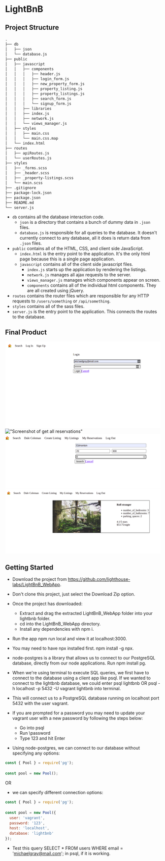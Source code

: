 # LightBnB

## Project Structure

```
.
├── db
│   ├── json
│   └── database.js
├── public
│   ├── javascript
│   │   ├── components 
│   │   │   ├── header.js
│   │   │   ├── login_form.js
│   │   │   ├── new_property_form.js
│   │   │   ├── property_listing.js
│   │   │   ├── property_listings.js
│   │   │   ├── search_form.js
│   │   │   └── signup_form.js
│   │   ├── libraries
│   │   ├── index.js
│   │   ├── network.js
│   │   └── views_manager.js
│   ├── styles
│   │   ├── main.css
│   │   └── main.css.map
│   └── index.html
├── routes
│   ├── apiRoutes.js
│   └── userRoutes.js
├── styles  
│   ├── _forms.scss
│   ├── _header.scss
│   ├── _property-listings.scss
│   └── main.scss
├── .gitignore
├── package-lock.json
├── package.json
├── README.md
└── server.js
```

* `db` contains all the database interaction code.
  * `json` is a directory that contains a bunch of dummy data in `.json` files.
  * `database.js` is responsible for all queries to the database. It doesn't currently connect to any database, all it does is return data from `.json` files.
* `public` contains all of the HTML, CSS, and client side JavaScript. 
  * `index.html` is the entry point to the application. It's the only html page because this is a single page application.
  * `javascript` contains all of the client side javascript files.
    * `index.js` starts up the application by rendering the listings.
    * `network.js` manages all ajax requests to the server.
    * `views_manager.js` manages which components appear on screen.
    * `components` contains all of the individual html components. They are all created using jQuery.
* `routes` contains the router files which are responsible for any HTTP requests to `/users/something` or `/api/something`. 
* `styles` contains all of the sass files. 
* `server.js` is the entry point to the application. This connects the routes to the database.

## Final Product
!["Screenshot of login page"](https://raw.githubusercontent.com/shivangi0109/LightBnB/87d7a2bb107976a4cc77cc52f632409a163fa805/LightBnB_WebApp-master/docs/login-page.png)
!["Screenshot of get all reservations"](https://raw.githubusercontent.com/shivangi0109/LightBnB/87d7a2bb107976a4cc77cc52f632409a163fa805/LightBnB_WebApp-master/docs/get-all-resservations.png)
!["Screenshot of get all properties form"](https://raw.githubusercontent.com/shivangi0109/LightBnB/87d7a2bb107976a4cc77cc52f632409a163fa805/LightBnB_WebApp-master/docs/get-all-properties.png)
!["Screenshot of get all properties result"](https://raw.githubusercontent.com/shivangi0109/LightBnB/87d7a2bb107976a4cc77cc52f632409a163fa805/LightBnB_WebApp-master/docs/get-all-properties-result.png)

## Getting Started

- Download the project from https://github.com/lighthouse-labs/LightBnB_WebApp.
- Don't clone this project, just select the Download Zip option.
- Once the project has downloaded:
  - Extract and drag the extracted LightBnB_WebApp folder into your lightbnb folder.
  - cd into the LightBnB_WebApp directory.
  - Install any dependencies with npm i.
- Run the app npm run local and view it at localhost:3000.
- You may need to have npx installed first. npm install -g npx.

- node-postgres is a library that allows us to connect to our PostgreSQL database, directly from our node applications. Run npm install pg.
- When we're using terminal to execute SQL queries, we first have to connect to the database using a client app like psql. If we wanted to connect to the lightbnb    database, we could enter psql lightbnb OR psql -h localhost -p 5432 -U vagrant lightbnb into terminal.
- This will connect us to a PostgreSQL database running on localhost port 5432 with the user vagrant.
- If you are prompted for a password you may need to update your vagrant user with a new password by following the steps below:
  - Go into psql
  - Run \password
  - Type 123 and hit Enter
- Using node-postgres, we can connect to our database without specifying any options:

```JavaScript
const { Pool } = require('pg');

const pool = new Pool();
```

OR 

- we can specify different connection options:

```JavaScript
const { Pool } = require('pg');

const pool = new Pool({
  user: 'vagrant',
  password: '123',
  host: 'localhost',
  database: 'lightbnb'
});
```

- Test this query SELECT * FROM users WHERE email = 'michaelgray@mail.com'; in psql, if it is working.